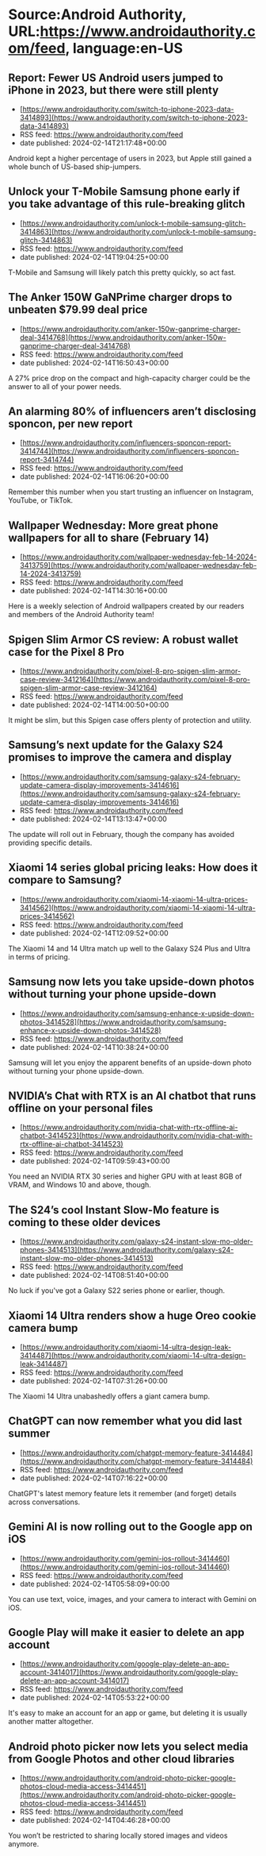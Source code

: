 # Source:Android Authority, URL:https://www.androidauthority.com/feed, language:en-US

## Report: Fewer US Android users jumped to iPhone in 2023, but there were still plenty
 - [https://www.androidauthority.com/switch-to-iphone-2023-data-3414893](https://www.androidauthority.com/switch-to-iphone-2023-data-3414893)
 - RSS feed: https://www.androidauthority.com/feed
 - date published: 2024-02-14T21:17:48+00:00

Android kept a higher percentage of users in 2023, but Apple still gained a whole bunch of US-based ship-jumpers.

## Unlock your T-Mobile Samsung phone early if you take advantage of this rule-breaking glitch
 - [https://www.androidauthority.com/unlock-t-mobile-samsung-glitch-3414863](https://www.androidauthority.com/unlock-t-mobile-samsung-glitch-3414863)
 - RSS feed: https://www.androidauthority.com/feed
 - date published: 2024-02-14T19:04:25+00:00

T-Mobile and Samsung will likely patch this pretty quickly, so act fast.

## The Anker 150W GaNPrime charger drops to unbeaten $79.99 deal price
 - [https://www.androidauthority.com/anker-150w-ganprime-charger-deal-3414768](https://www.androidauthority.com/anker-150w-ganprime-charger-deal-3414768)
 - RSS feed: https://www.androidauthority.com/feed
 - date published: 2024-02-14T16:50:43+00:00

A 27% price drop on the compact and high-capacity charger could be the answer to all of your power needs.

## An alarming 80% of influencers aren’t disclosing sponcon, per new report
 - [https://www.androidauthority.com/influencers-sponcon-report-3414744](https://www.androidauthority.com/influencers-sponcon-report-3414744)
 - RSS feed: https://www.androidauthority.com/feed
 - date published: 2024-02-14T16:06:20+00:00

Remember this number when you start trusting an influencer on Instagram, YouTube, or TikTok.

## Wallpaper Wednesday: More great phone wallpapers for all to share (February 14)
 - [https://www.androidauthority.com/wallpaper-wednesday-feb-14-2024-3413759](https://www.androidauthority.com/wallpaper-wednesday-feb-14-2024-3413759)
 - RSS feed: https://www.androidauthority.com/feed
 - date published: 2024-02-14T14:30:16+00:00

Here is a weekly selection of Android wallpapers created by our readers and members of the Android Authority team!

## Spigen Slim Armor CS review: A robust wallet case for the Pixel 8 Pro
 - [https://www.androidauthority.com/pixel-8-pro-spigen-slim-armor-case-review-3412164](https://www.androidauthority.com/pixel-8-pro-spigen-slim-armor-case-review-3412164)
 - RSS feed: https://www.androidauthority.com/feed
 - date published: 2024-02-14T14:00:50+00:00

It might be slim, but this Spigen case offers plenty of protection and utility.

## Samsung’s next update for the Galaxy S24 promises to improve the camera and display
 - [https://www.androidauthority.com/samsung-galaxy-s24-february-update-camera-display-improvements-3414616](https://www.androidauthority.com/samsung-galaxy-s24-february-update-camera-display-improvements-3414616)
 - RSS feed: https://www.androidauthority.com/feed
 - date published: 2024-02-14T13:13:47+00:00

The update will roll out in February, though the company has avoided providing specific details.

## Xiaomi 14 series global pricing leaks: How does it compare to Samsung?
 - [https://www.androidauthority.com/xiaomi-14-xiaomi-14-ultra-prices-3414562](https://www.androidauthority.com/xiaomi-14-xiaomi-14-ultra-prices-3414562)
 - RSS feed: https://www.androidauthority.com/feed
 - date published: 2024-02-14T12:09:52+00:00

The Xiaomi 14 and 14 Ultra match up well to the Galaxy S24 Plus and Ultra in terms of pricing.

## Samsung now lets you take upside-down photos without turning your phone upside-down
 - [https://www.androidauthority.com/samsung-enhance-x-upside-down-photos-3414528](https://www.androidauthority.com/samsung-enhance-x-upside-down-photos-3414528)
 - RSS feed: https://www.androidauthority.com/feed
 - date published: 2024-02-14T10:38:24+00:00

Samsung will let you enjoy the apparent benefits of an upside-down photo without turning your phone upside-down.

## NVIDIA’s Chat with RTX is an AI chatbot that runs offline on your personal files
 - [https://www.androidauthority.com/nvidia-chat-with-rtx-offline-ai-chatbot-3414523](https://www.androidauthority.com/nvidia-chat-with-rtx-offline-ai-chatbot-3414523)
 - RSS feed: https://www.androidauthority.com/feed
 - date published: 2024-02-14T09:59:43+00:00

You need an NVIDIA RTX 30 series and higher GPU with at least 8GB of VRAM, and Windows 10 and above, though.

## The S24’s cool Instant Slow-Mo feature is coming to these older devices
 - [https://www.androidauthority.com/galaxy-s24-instant-slow-mo-older-phones-3414513](https://www.androidauthority.com/galaxy-s24-instant-slow-mo-older-phones-3414513)
 - RSS feed: https://www.androidauthority.com/feed
 - date published: 2024-02-14T08:51:40+00:00

No luck if you've got a Galaxy S22 series phone or earlier, though.

## Xiaomi 14 Ultra renders show a huge Oreo cookie camera bump
 - [https://www.androidauthority.com/xiaomi-14-ultra-design-leak-3414487](https://www.androidauthority.com/xiaomi-14-ultra-design-leak-3414487)
 - RSS feed: https://www.androidauthority.com/feed
 - date published: 2024-02-14T07:31:26+00:00

The Xiaomi 14 Ultra unabashedly offers a giant camera bump.

## ChatGPT can now remember what you did last summer
 - [https://www.androidauthority.com/chatgpt-memory-feature-3414484](https://www.androidauthority.com/chatgpt-memory-feature-3414484)
 - RSS feed: https://www.androidauthority.com/feed
 - date published: 2024-02-14T07:16:22+00:00

ChatGPT's latest memory feature lets it remember (and forget) details across conversations.

## Gemini AI is now rolling out to the Google app on iOS
 - [https://www.androidauthority.com/gemini-ios-rollout-3414460](https://www.androidauthority.com/gemini-ios-rollout-3414460)
 - RSS feed: https://www.androidauthority.com/feed
 - date published: 2024-02-14T05:58:09+00:00

You can use text, voice, images, and your camera to interact with Gemini on iOS.

## Google Play will make it easier to delete an app account
 - [https://www.androidauthority.com/google-play-delete-an-app-account-3414017](https://www.androidauthority.com/google-play-delete-an-app-account-3414017)
 - RSS feed: https://www.androidauthority.com/feed
 - date published: 2024-02-14T05:53:22+00:00

It's easy to make an account for an app or game, but deleting it is usually another matter altogether.

## Android photo picker now lets you select media from Google Photos and other cloud libraries
 - [https://www.androidauthority.com/android-photo-picker-google-photos-cloud-media-access-3414451](https://www.androidauthority.com/android-photo-picker-google-photos-cloud-media-access-3414451)
 - RSS feed: https://www.androidauthority.com/feed
 - date published: 2024-02-14T04:46:28+00:00

You won’t be restricted to sharing locally stored images and videos anymore.

